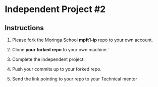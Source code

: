 # Independent Project #2

## Instructions
  1) Please fork the Moringa School **mpft1-ip** repo to your own account.

  2) Clone **your forked repo** to your own machine.`

  3) Complete the independent project.

  4) Push your commits up to your forked repo.

  5) Send the link pointing to your repo to your Technical mentor
